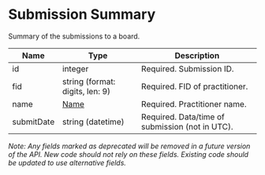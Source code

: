 # Submission Summary

Summary of the submissions to a board.

| Name | Type | Description |
| - | - | - |
| id | integer | Required. Submission ID. |
| fid | string (format: digits, len: 9) | Required. FID of practitioner. |
| name | [Name](name.md) | Required. Practitioner name. |
| submitDate | string (datetime) | Required. Data/time of submission (not in UTC). |

*Note: Any fields marked as deprecated will be removed in a future version of the API. New code should not rely on these fields. Existing code should be updated to use alternative fields.*
